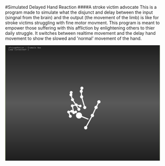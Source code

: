 #Simulated Delayed Hand Reaction 
####A stroke victim advocate 
This is a program made to simulate what the disjunct and delay between the input (singnal from the brain) and the output (the movement of the limb) is like for stroke victims struggling with fine motor movment. 
This program is meant to empower those suffering with this affliction by enlightening others to thier daily struggle. It switches between realtime movement and the delay hand movement to show the slowed and 'normal' movement of the hand. 

![A screen capture of the program hand](Assets/Capture.PNG)
